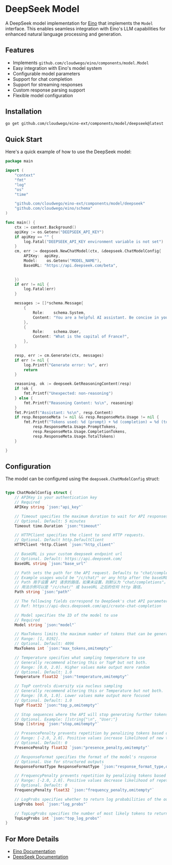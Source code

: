 # DeepSeek Model

A DeepSeek model implementation for [Eino](https://github.com/cloudwego/eino) that implements the `Model` interface. This enables seamless integration with Eino's LLM capabilities for enhanced natural language processing and generation.

## Features

- Implements `github.com/cloudwego/eino/components/model.Model`
- Easy integration with Eino's model system
- Configurable model parameters
- Support for chat completion
- Support for streaming responses
- Custom response parsing support
- Flexible model configuration

## Installation

```bash
go get github.com/cloudwego/eino-ext/components/model/deepseek@latest
```

## Quick Start

Here's a quick example of how to use the DeepSeek model:

```go
package main

import (
	"context"
	"fmt"
	"log"
	"os"
	"time"

	"github.com/cloudwego/eino-ext/components/model/deepseek"
	"github.com/cloudwego/eino/schema"
)

func main() {
	ctx := context.Background()
	apiKey := os.Getenv("DEEPSEEK_API_KEY")
	if apiKey == "" {
		log.Fatal("DEEPSEEK_API_KEY environment variable is not set")
	}
	cm, err := deepseek.NewChatModel(ctx, &deepseek.ChatModelConfig{
		APIKey:  apiKey,                          
		Model:    os.Getenv("MODEL_NAME"),           
		BaseURL: "https://api.deepseek.com/beta", 
	

	})
	if err != nil {
		log.Fatal(err)
	}

	messages := []*schema.Message{
		{
			Role:    schema.System,
			Content: "You are a helpful AI assistant. Be concise in your responses.",
		},
		{
			Role:    schema.User,
			Content: "What is the capital of France?",
		},
	}

	resp, err := cm.Generate(ctx, messages)
	if err != nil {
		log.Printf("Generate error: %v", err)
		return
	}

	reasoning, ok := deepseek.GetReasoningContent(resp)
	if !ok {
		fmt.Printf("Unexpected: non-reasoning")
	} else {
		fmt.Printf("Reasoning Content: %s\n", reasoning)
	}
	fmt.Printf("Assistant: %s\n", resp.Content)
	if resp.ResponseMeta != nil && resp.ResponseMeta.Usage != nil {
		fmt.Printf("Tokens used: %d (prompt) + %d (completion) = %d (total)\n",
			resp.ResponseMeta.Usage.PromptTokens,
			resp.ResponseMeta.Usage.CompletionTokens,
			resp.ResponseMeta.Usage.TotalTokens)
	}

}
```

## Configuration

The model can be configured using the `deepseek.ChatModelConfig` struct:

```go

type ChatModelConfig struct {
	// APIKey is your authentication key
	// Required
	APIKey string `json:"api_key"`

	// Timeout specifies the maximum duration to wait for API responses
	// Optional. Default: 5 minutes
	Timeout time.Duration `json:"timeout"`

	// HTTPClient specifies the client to send HTTP requests.
	// Optional. Default http.DefaultClient
	HTTPClient *http.Client `json:"http_client"`

	// BaseURL is your custom deepseek endpoint url
	// Optional. Default: https://api.deepseek.com/
	BaseURL string `json:"base_url"`

	// Path sets the path for the API request. Defaults to "chat/completions", if not set.
	// Example usages would be "/c/chat/" or any http after the baseURL extension
	// Path 用于设置 API 请求的路径。如果未设置，则默认为 "chat/completions"。
	// 用法示例可以是 "/c/chat/" 或 baseURL 之后的任何 http 路径。
	Path string `json:"path"`

	// The following fields correspond to DeepSeek's chat API parameters
	// Ref: https://api-docs.deepseek.com/api/create-chat-completion

	// Model specifies the ID of the model to use
	// Required
	Model string `json:"model"`

	// MaxTokens limits the maximum number of tokens that can be generated in the chat completion
	// Range: [1, 8192].
	// Optional. Default: 4096
	MaxTokens int `json:"max_tokens,omitempty"`

	// Temperature specifies what sampling temperature to use
	// Generally recommend altering this or TopP but not both.
	// Range: [0.0, 2.0]. Higher values make output more random
	// Optional. Default: 1.0
	Temperature float32 `json:"temperature,omitempty"`

	// TopP controls diversity via nucleus sampling
	// Generally recommend altering this or Temperature but not both.
	// Range: [0.0, 1.0]. Lower values make output more focused
	// Optional. Default: 1.0
	TopP float32 `json:"top_p,omitempty"`

	// Stop sequences where the API will stop generating further tokens
	// Optional. Example: []string{"\n", "User:"}
	Stop []string `json:"stop,omitempty"`

	// PresencePenalty prevents repetition by penalizing tokens based on presence
	// Range: [-2.0, 2.0]. Positive values increase likelihood of new topics
	// Optional. Default: 0
	PresencePenalty float32 `json:"presence_penalty,omitempty"`

	// ResponseFormat specifies the format of the model's response
	// Optional. Use for structured outputs
	ResponseFormatType ResponseFormatType `json:"response_format_type,omitempty"`

	// FrequencyPenalty prevents repetition by penalizing tokens based on frequency
	// Range: [-2.0, 2.0]. Positive values decrease likelihood of repetition
	// Optional. Default: 0
	FrequencyPenalty float32 `json:"frequency_penalty,omitempty"`

	// LogProbs specifies whether to return log probabilities of the output tokens.
	LogProbs bool `json:"log_probs"`

	// TopLogProbs specifies the number of most likely tokens to return at each token position, each with an associated log probability.
	TopLogProbs int `json:"top_log_probs"`
}

```




## For More Details

- [Eino Documentation](https://github.com/cloudwego/eino)
- [DeepSeek Documentation](https://api-docs.deepseek.com/api/create-chat-completion)
